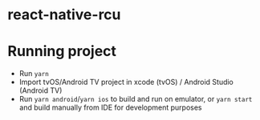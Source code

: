 # react-native-rcu

# Running project
- Run `yarn`
- Import tvOS/Android TV project in xcode (tvOS) / Android Studio (Android TV)
- Run `yarn android`/`yarn ios` to build and run on emulator, or `yarn start` and build manually from IDE for development purposes
